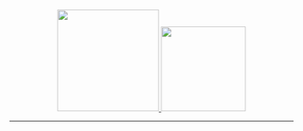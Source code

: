 <br>
<p align="center">
<a href="https://github.com/TerrorL">
  <img height="180em" src="https://github-readme-stats-eight-theta.vercel.app/api?username=TerrorL&show_icons=true&theme=react&include_all_commits=true&locale=fr"/>
  <img height="150em" src="https://github-readme-stats-eight-theta.vercel.app/api/top-langs/?username=TerrorL&layout=compact&langs_count=8&theme=react&locale=fr"/>
</a>
  
</p>

-----
